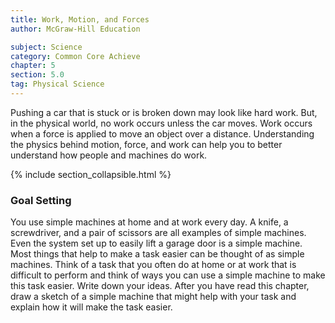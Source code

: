 ```yaml
---
title: Work, Motion, and Forces
author: McGraw-Hill Education

subject: Science
category: Common Core Achieve
chapter: 5
section: 5.0
tag: Physical Science
---
```

Pushing a car that is stuck or is broken down may look like hard work. But, in the physical world, no work occurs unless the car moves. Work occurs when a force is applied to move an object over a distance. Understanding the physics behind motion, force, and work can help you to better understand how people and machines do work.

{% include section_collapsible.html %}

### Goal Setting

You use simple machines at home and at work every day. A knife, a screwdriver, and a pair of scissors are all examples of simple machines. Even the system set up to easily lift a garage door is a simple machine. Most things that help to make a task easier can be thought of as simple machines. Think of a task that you often do at home or at work that is difficult to perform and think of ways you can use a simple machine to make this task easier. Write down your ideas. After you have read this chapter, draw a sketch of a simple machine that might help with your task and explain how it will make the task easier.
